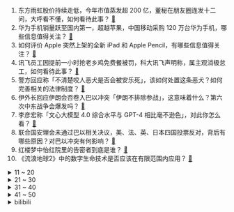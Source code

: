 1. 东方雨虹股价持续走低，今年市值蒸发超 200 亿，董秘在朋友圈连发十二问，大呼看不懂，如何看待此事？ [:link:](https://www.zhihu.com/question/626551461)
2. 华为手机销量跃至国内第一，超越苹果，中国移动采购 120 万台华为手机，哪些信息值得关注？ [:link:](https://www.zhihu.com/question/626551401)
3. 如何评价 Apple 突然上架的全新 iPad 和 Apple Pencil，有哪些信息值得关注？ [:link:](https://www.zhihu.com/question/626561518)
4. 讯飞员工因提前一小时抢老乡鸡免费餐被罚，科大讯飞声明称，属主观消极怠工，如何看待此事？ [:link:](https://www.zhihu.com/question/626489582)
5. 警方回应称「不清楚咬人恶犬是否会被安乐死」，该如何处置这条恶犬？如何完善相关的法律制度？ [:link:](https://www.zhihu.com/question/626539810)
6. 伊外长回应伊朗会否卷入巴以冲突「伊朗不排除参战」，这意味着什么？第六次中东战争会爆发吗？ [:link:](https://www.zhihu.com/question/626534148)
7. 李彦宏称「文心大模型 4.0 综合水平与 GPT-4 相比毫不逊色」，对此你怎么看？ [:link:](https://www.zhihu.com/question/626469905)
8. 联合国安理会未通过巴以相关决议，美、法、英、日本四国投票反对，背后有哪些原因？对巴以冲突有何影响？ [:link:](https://www.zhihu.com/question/626451260)
9. 红楼梦中怡红院里的告密者到底是谁？ [:link:](https://www.zhihu.com/question/445210893)
10. 《流浪地球2》中的数字生命技术是否应该在有限范围内应用？ [:link:](https://www.zhihu.com/question/625577516)
<details>
<summary>11 ~ 20</summary>

11. 电竞业内人士谈热文《电子竞技不相信女性》女主「甜甜柯」实际从业表现，阻碍女性电子竞技的原因到底是什么？ [:link:](https://www.zhihu.com/question/626476635)
12. 多地医院出现较多肺炎支原体感染患者，如何区分支原体肺炎与普通感冒？支原体肺炎有后遗症吗？ [:link:](https://www.zhihu.com/question/626450299)
13. 威马董事长沈晖行踪成谜，知情人士称其确已不在国内，威马的结局会如何？ [:link:](https://www.zhihu.com/question/626483316)
14. 报告显示，相比二三线及家乡小县城，超六成受访对象更愿意去一线城市求职，如何看待此现象？ [:link:](https://www.zhihu.com/question/626331973)
15. 线性代数到底是什么？ [:link:](https://www.zhihu.com/question/489470968)
16. 以色列拒绝泽连斯基访问请求，称「现在还不是时候」，双方都有哪些意图？ [:link:](https://www.zhihu.com/question/626458229)
17. 年轻人「入坑」珍珠，网友称「一个月买八条珍珠项链」，如何看待珍珠品类购买群体年轻化趋势？ [:link:](https://www.zhihu.com/question/626345191)
18. 企业带宽100M带宽要7万，可以用家庭宽带代替吗？ [:link:](https://www.zhihu.com/question/331505875)
19. 分享一张你相册里代表秋天的照片吧？ [:link:](https://www.zhihu.com/question/626334277)
20. 近期对你影响最深的一本书是什么？ [:link:](https://www.zhihu.com/question/623673613)
</details>
<details>
<summary>21 ~ 30</summary>

21. 堂吉诃德大战风车为什么会成为经典？ [:link:](https://www.zhihu.com/question/56463497)
22. 如何看待即将发布的 OPPO Find N3？国密芯片、孤岛技术是什么？有哪些信息值得关注？ [:link:](https://www.zhihu.com/question/626365965)
23. Java岗位现在怎么样了? [:link:](https://www.zhihu.com/question/606725081)
24. 机械键盘黑轴、青轴、红轴、茶轴的最根本区别是什么？不同轴体为什么会有不同的手感？ [:link:](https://www.zhihu.com/question/602999546)
25. 如何从心理层面克服严重的「拖延症」呢？ [:link:](https://www.zhihu.com/question/625463930)
26. 通勤来回 40 公里左右，适合选公路车、山地车还是瓜车？ [:link:](https://www.zhihu.com/question/623446816)
27. 你们觉得生一个孩子好还是两个孩子好? [:link:](https://www.zhihu.com/question/618928064)
28. 父母有哪些「有毒逻辑」？原生家庭是如何影响我们的？ [:link:](https://www.zhihu.com/question/582169595)
29. 因拒绝家里安排的相亲，现在快和家人闹到「断绝关系」的程度了，怎么办？ [:link:](https://www.zhihu.com/question/625245255)
30. 外星人除了经典的大脑袋形象，更可能是什么样的？ [:link:](https://www.zhihu.com/question/625107750)
</details>
<details>
<summary>31 ~ 40</summary>

31. 如何评价曾舜晞、田曦薇主演的古装剧《田耕纪》？ [:link:](https://www.zhihu.com/question/626192822)
32. 下班想去健身房运动，化妆包里应该带哪些基础的护肤品？ [:link:](https://www.zhihu.com/question/622787607)
33. 吵架中说了难听的话怎么补救? [:link:](https://www.zhihu.com/question/622452997)
34. 为什么父母对孩子要求越严格，期待越高，孩子反而越不容易成为父母期待的样子？ [:link:](https://www.zhihu.com/question/573866458)
35. 《三体》中韦德的威慑度为100%是不是太过绝对了？ [:link:](https://www.zhihu.com/question/435944781)
36. 职业运动员究竟有多厉害？ [:link:](https://www.zhihu.com/question/274958537)
37. 想到的第一句含有“东”字的古诗词有哪些？ [:link:](https://www.zhihu.com/question/626476826)
38. 如何看待美国总统拜登将于周三访问以色列？拜登将与巴勒斯坦总统会晤，将对巴以局势带来哪些影响？ [:link:](https://www.zhihu.com/question/626449805)
39. 中国与塞尔维亚签署自由贸易协定，这意味着什么？哪些信息值得关注？ [:link:](https://www.zhihu.com/question/626557831)
40. 支原体肺炎感染人数上升，首选药物「阿奇霉素」冲上热搜，医生提醒盲目用药会导致死亡，哪些信息值得关注？ [:link:](https://www.zhihu.com/question/626490011)
</details>
<details>
<summary>41 ~ 50</summary>

41. 自然资源部发文建议取消地价上限、取消远郊区容积率 1.0 限制等，哪些信息值得关注？ [:link:](https://www.zhihu.com/question/626501210)
42. 贾跃亭再发公开信「受到很多不公正指责」，30 亿美元投入只剩 0.2 亿美元市值，哪些信息值得关注？ [:link:](https://www.zhihu.com/question/626466818)
43. 你在职场中，有哪些「心累或倦怠」的瞬间？又是如何克服的？ [:link:](https://www.zhihu.com/question/626347401)
44. 2024 材料硕士秋招进展如何？ [:link:](https://www.zhihu.com/question/611877772)
45. 本轮巴以冲突已致双方死亡超 4200 人，以军方称地面部队已准备好进入加沙地带，局势可能将如何发展？ [:link:](https://www.zhihu.com/question/626448623)
46. 「躁郁症」看心理咨询，有用吗？ [:link:](https://www.zhihu.com/question/622661217)
47. 天勾在他的时代还需要做到什么才不会被乔丹超越？ [:link:](https://www.zhihu.com/question/626083373)
48. 「拿得出手」的爱，到底长什么样？ [:link:](https://www.zhihu.com/question/624896909)
49. 陕西的朋友能不能聊一下你对西安特色美食葫芦头的看法？ [:link:](https://www.zhihu.com/question/615595916)
50. “龙卷风”火箭炮怎么不如“海马斯”火箭炮？ [:link:](https://www.zhihu.com/question/623987303)
</details><details>
<summary>bilibili</summary>

</details>